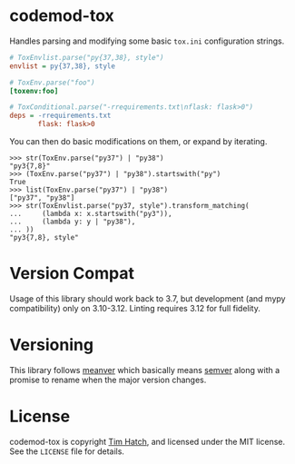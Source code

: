 # codemod-tox

Handles parsing and modifying some basic `tox.ini` configuration strings.

```ini
# ToxEnvlist.parse("py{37,38}, style")
envlist = py{37,38}, style

# ToxEnv.parse("foo")
[toxenv:foo]

# ToxConditional.parse("-rrequirements.txt\nflask: flask>0")
deps = -rrequirements.txt
       flask: flask>0
```

You can then do basic modifications on them, or expand by iterating.

```pycon
>>> str(ToxEnv.parse("py37") | "py38")
"py3{7,8}"
>>> (ToxEnv.parse("py37") | "py38").startswith("py")
True
>>> list(ToxEnv.parse("py37") | "py38")
["py37", "py38"]
>>> str(ToxEnvlist.parse("py37, style").transform_matching(
...     (lambda x: x.startswith("py3")),
...     (lambda y: y | "py38"),
... ))
"py3{7,8}, style"
```

# Version Compat

Usage of this library should work back to 3.7, but development (and mypy
compatibility) only on 3.10-3.12.  Linting requires 3.12 for full fidelity.

# Versioning

This library follows [meanver](https://meanver.org/) which basically means
[semver](https://semver.org/) along with a promise to rename when the major
version changes.

# License

codemod-tox is copyright [Tim Hatch](https://timhatch.com/), and licensed under
the MIT license.  See the `LICENSE` file for details.
